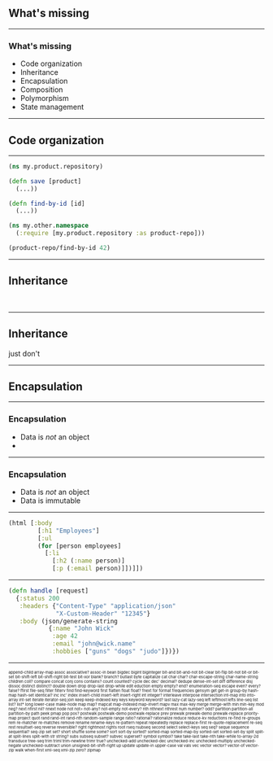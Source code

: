 ## What's missing

---

### What's missing

- Code organization
- Inheritance
- Encapsulation
- Composition
- Polymorphism
- State management

---

## Code organization

---

```clojure
(ns my.product.repository)

(defn save [product]
  (...))

(defn find-by-id [id]
  (...))
```

```clojure
(ns my.other.namespace
  (:require [my.product.repository :as product-repo]))

(product-repo/find-by-id 42)
```

---

## Inheritance

&nbsp;

---

## Inheritance

just don't

---

## Encapsulation

---

### Encapsulation

- Data is _not_ an object
- &nbsp;

---

### Encapsulation

- Data is _not_ an object
- Data is immutable

---

```clojure
(html [:body
        [:h1 "Employees"]
        [:ul
        (for [person employees]
          [:li
            [:h2 (:name person)]
            [:p (:email person)]])]])
```

---

```clojure
(defn handle [request]
  {:status 200
   :headers {"Content-Type" "application/json"
             "X-Custom-Header" "12345"}
   :body (json/generate-string
           {:name "John Wick"
            :age 42
            :email "john@wick.name"
            :hobbies ["guns" "dogs" "judo"]})})
```

---
<p style="font-size: 0.55em">
append-child array-map assoc 
associative? assoc-in bean bigdec bigint biginteger bit-and 
bit-and-not bit-clear bit-flip bit-not bit-or bit-set 
bit-shift-left bit-shift-right bit-test bit-xor blank? branch? 
butlast byte capitalize cat char char? char-escape-string 
char-name-string children coll? compare concat conj cons 
contains? count counted? cycle dec dec' decimal? dedupe 
dense-int-set diff difference disj dissoc distinct distinct? 
double down drop drop-last drop-while edit eduction empty empty? 
end? enumeration-seq escape even? every? false? ffirst file-seq 
filter filterv find find-keyword first flatten float float? 
fnext for format frequencies gensym get get-in group-by hash-map 
hash-set identical? inc inc' index insert-child insert-left 
insert-right int integer? interleave interpose intersection 
int-map into into-array int-set iterate iterator-seq join keep 
keep-indexed key keys keyword keyword? last lazy-cat lazy-seq 
left leftmost lefts line-seq list list? list* long lower-case 
make-node map map? mapcat map-indexed map-invert mapv max 
max-key merge merge-with min min-key mod neg? next nfirst nil? 
nnext node not not= not-any? not-empty not-every? nth nthnext 
nthrest num number? odd? partition partition-all partition-by 
path peek pmap pop pos? postwalk postwalk-demo postwalk-replace 
prev prewalk prewalk-demo prewalk-replace priority-map project 
quot rand rand-int rand-nth random-sample range ratio? rational? 
rationalize reduce reduce-kv reductions re-find re-groups rem 
re-matcher re-matches remove rename rename-keys re-pattern 
repeat repeatedly replace replace-first re-quote-replacement 
re-seq rest resultset-seq reverse reversible? right rightmost 
rights root rseq rsubseq second select select-keys seq seq? 
seque sequence sequential? seq-zip set set? short shuffle some 
some? sort sort-by sorted? sorted-map sorted-map-by sorted-set 
sorted-set-by split split-at split-lines split-with str string? 
subs subseq subset? subvec superset? symbol symbol? take 
take-last take-nth take-while to-array-2d transduce tree-seq 
trim triml trim-newline trimr true? unchecked-add unchecked-dec 
unchecked-inc unchecked-multiply unchecked-negate 
unchecked-subtract union unsigned-bit-shift-right up update 
update-in upper-case val vals vec vector vector? vector-of 
vector-zip walk when-first xml-seq xml-zip zero? zipmap
</p>
